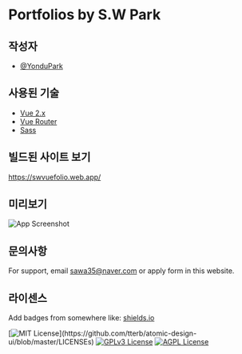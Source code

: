 
# Portfolios by S.W Park




## 작성자

- [@YonduPark](https://github.com/yondupark/vuefolio)
## 사용된 기술

 - [Vue 2.x](https://vuejs.org/)
 - [Vue Router](https://router.vuejs.org/)
 - [Sass](https://sass-lang.com/)
  
## 빌드된 사이트 보기

https://swvuefolio.web.app/

  
## 미리보기

![App Screenshot](https://via.placeholder.com/468x300?text=App+Screenshot+Here)

  
## 문의사항

For support, email sawa35@naver.com or apply form in this website.

## 라이센스

Add badges from somewhere like: [shields.io](https://shields.io/)

[![MIT License](https://img.shields.io/apm/l/atomic-design-ui.svg?)](https://github.com/tterb/atomic-design-ui/blob/master/LICENSEs)
[![GPLv3 License](https://img.shields.io/badge/License-GPL%20v3-yellow.svg)](https://opensource.org/licenses/)
[![AGPL License](https://img.shields.io/badge/license-AGPL-blue.svg)](http://www.gnu.org/licenses/agpl-3.0)